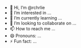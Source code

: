 - 👋 Hi, I’m @rchrlie
- 👀 I’m interested in ...
- 🌱 I’m currently learning ...
- 💞️ I’m looking to collaborate on ...
- 📫 How to reach me ...
- 😄 Pronouns: ...
- ⚡ Fun fact: ...

<!---
rchrlie/rchrlie is a ✨ special ✨ repository because its `README.md` (this file) appears on your GitHub profile.
You can click the Preview link to take a look at your changes.
--->
